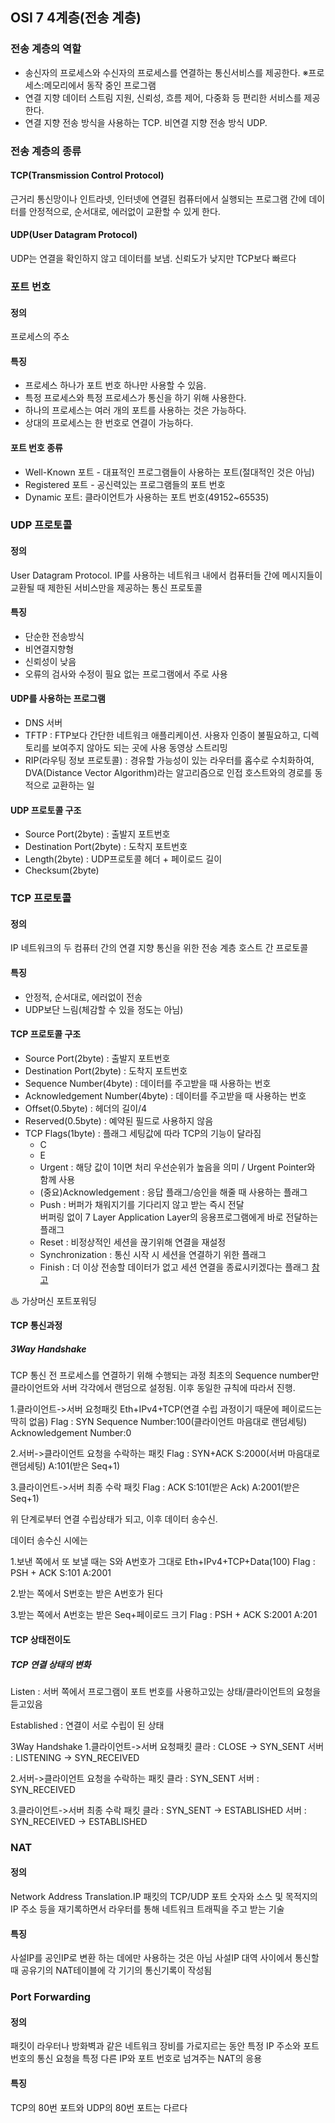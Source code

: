 ## OSI 7 4계층(전송 계층)
### 전송 계층의 역할
- 송신자의 프로세스와 수신자의 프로세스를 연결하는 통신서비스를 제공한다.
※프로세스:메모리에서 동작 중인 프로그램
- 연결 지향 데이터 스트림 지원, 신뢰성, 흐름 제어, 다중화 등 편리한 서비스를 제공한다.
- 연결 지향 전송 방식을 사용하는 TCP. 비연결 지향 전송 방식 UDP.


### 전송 계층의 종류
#### TCP(Transmission Control Protocol)  
근거리 통신망이나 인트라넷, 인터넷에 연결된 컴퓨터에서 실행되는 프로그램 간에 데이터를 안정적으로, 순서대로, 에러없이 교환할 수 있게 한다.

#### UDP(User Datagram Protocol) 
UDP는 연결을 확인하지 않고 데이터를 보냄. 신뢰도가 낮지만 TCP보다 빠르다



### 포트 번호

#### 정의
프로세스의 주소

#### 특징
- 프로세스 하나가 포트 번호 하나만 사용할 수 있음.
- 특정 프로세스와 특정 프로세스가 통신을 하기 위해 사용한다.
- 하나의 프로세스는 여러 개의 포트를 사용하는 것은 가능하다.
- 상대의 프로세스는 한 번호로 연결이 가능하다.

#### 포트 번호 종류

- Well-Known 포트 - 대표적인 프로그램들이 사용하는 포트(절대적인 것은 아님)
- Registered 포트 - 공신력있는 프로그램들의 포트 번호
- Dynamic 포트: 클라이언트가 사용하는 포트 번호(49152~65535)



### **UDP 프로토콜**
#### 정의
User Datagram Protocol. IP를 사용하는 네트워크 내에서 컴퓨터들 간에 메시지들이 교환될 때 제한된 서비스만을 제공하는 통신 프로토콜

#### 특징
- 단순한 전송방식
- 비연결지향형
- 신뢰성이 낮음
- 오류의 검사와 수정이 필요 없는 프로그램에서 주로 사용

#### UDP를 사용하는 프로그램
- DNS 서버 
- TFTP : FTP보다 간단한 네트워크 애플리케이션. 사용자 인증이 불필요하고, 디렉토리를 보여주지 않아도 되는 곳에 사용
동영상 스트리밍
- RIP(라우팅 정보 프로토콜) : 경유할 가능성이 있는 라우터를 홉수로 수치화하여, DVA(Distance Vector Algorithm)라는 알고리즘으로 인접 호스트와의 경로를 동적으로 교환하는 일

#### **UDP 프로토콜 구조**
- Source Port(2byte) : 출발지 포트번호
- Destination Port(2byte) : 도착지 포트번호
- Length(2byte) : UDP프로토콜 헤더 + 페이로드 길이
- Checksum(2byte) 


### **TCP 프로토콜**
#### 정의
IP 네트워크의 두 컴퓨터 간의 연결 지향 통신을 위한 전송 계층 호스트 간 프로토콜

#### 특징
- 안정적, 순서대로, 에러없이 전송
- UDP보단 느림(체감할 수 있을 정도는 아님)

#### **TCP 프로토콜 구조**
- Source Port(2byte) : 출발지 포트번호
- Destination Port(2byte) : 도착지 포트번호
- Sequence Number(4byte) : 데이터를 주고받을 때 사용하는 번호
- Acknowledgement Number(4byte) : 데이터를 주고받을 때 사용하는 번호
- Offset(0.5byte) : 헤더의 길이/4
- Reserved(0.5byte) : 예약된 필드로 사용하지 않음
- TCP Flags(1byte) : 플래그 세팅값에 따라 TCP의 기능이 달라짐
	* C 
	* E 
	* Urgent : 해당 값이 1이면 처리 우선순위가 높음을 의미 / Urgent Pointer와 함께 사용
	* (중요)Acknowledgement : 응답 플래그/승인을 해줄 때 사용하는 플래그 
	* Push :   버퍼가 채워지기를 기다리지 않고 받는 즉시 전달<br>버퍼링 없이 7 Layer Application Layer의 응용프로그램에게 바로 전달하는 플래그 
	* Reset : 비정상적인 세션을 끊기위해 연결을 재설정
	* Synchronization : 통신 시작 시 세션을 연결하기 위한 플래그 
	* Finish : 더 이상 전송할 데이터가 없고 세션 연결을 종료시키겠다는 플래그
[참고](https://hongpossible.tistory.com/entry/TCP-Flag%EB%9E%80)

♨ 가상머신 포트포워딩 



#### TCP 통신과정
##### 3Way Handshake
TCP 통신 전 프로세스를 연결하기 위해 수행되는 과정
최초의 Sequence number만 클라이언트와 서버 각각에서 랜덤으로 설정됨.
이후 동일한 규칙에 따라서 진행.


1.클라이언트->서버 요청패킷
Eth+IPv4+TCP(연결 수립 과정이기 때문에 페이로드는 딱히 없음)
Flag : SYN
Sequence Number:100(클라이언트 마음대로 랜덤세팅) Acknowledgement Number:0


2.서버->클라이언트 요청을 수락하는 패킷
Flag : SYN+ACK
S:2000(서버 마음대로 랜덤세팅) A:101(받은 Seq+1)


3.클라이언트->서버 최종 수락 패킷
Flag : ACK
S:101(받은 Ack) A:2001(받은 Seq+1)


위 단계로부터 연결 수립상태가 되고, 이후 데이터 송수신.


데이터 송수신 시에는


1.보낸 쪽에서 또 보낼 때는 S와 A번호가 그대로
Eth+IPv4+TCP+Data(100)
Flag : PSH + ACK
S:101 A:2001


2.받는 쪽에서 S번호는 받은 A번호가 된다


3.받는 쪽에서 A번호는 받은 Seq+페이로드 크기
Flag : PSH + ACK
S:2001 A:201


#### TCP 상태전이도

##### TCP 연결 상태의 변화
Listen : 서버 쪽에서 프로그램이 포트 번호를 사용하고있는 상태/클라이언트의 요청을 듣고있음

Established : 연결이 서로 수립이 된 상태

3Way Handshake
1.클라이언트->서버 요청패킷
클라 : CLOSE -> SYN_SENT
서버 : LISTENING -> SYN_RECEIVED

2.서버->클라이언트 요청을 수락하는 패킷
클라 : SYN_SENT
서버 : SYN_RECEIVED

3.클라이언트->서버 최종 수락 패킷
클라 : SYN_SENT -> ESTABLISHED
서버 : SYN_RECEIVED -> ESTABLISHED



### **NAT**
#### 정의
Network Address Translation.IP 패킷의 TCP/UDP 포트 숫자와 소스 및 목적지의 IP 주소 등을 재기록하면서 라우터를 통해 네트워크 트래픽을 주고 받는 기술

#### 특징
사설IP를 공인IP로 변환 하는 데에만 사용하는 것은 아님
사설IP 대역 사이에서 통신할 때 공유기의 NAT테이블에 각 기기의 통신기록이 작성됨

### Port Forwarding  
#### 정의
패킷이 라우터나 방화벽과 같은 네트워크 장비를 가로지르는 동안 특정 IP 주소와 포트 번호의 통신 요청을 특정 다른 IP와 포트 번호로 넘겨주는 NAT의 응용

#### 특징
TCP의 80번 포트와 UDP의 80번 포트는 다르다
